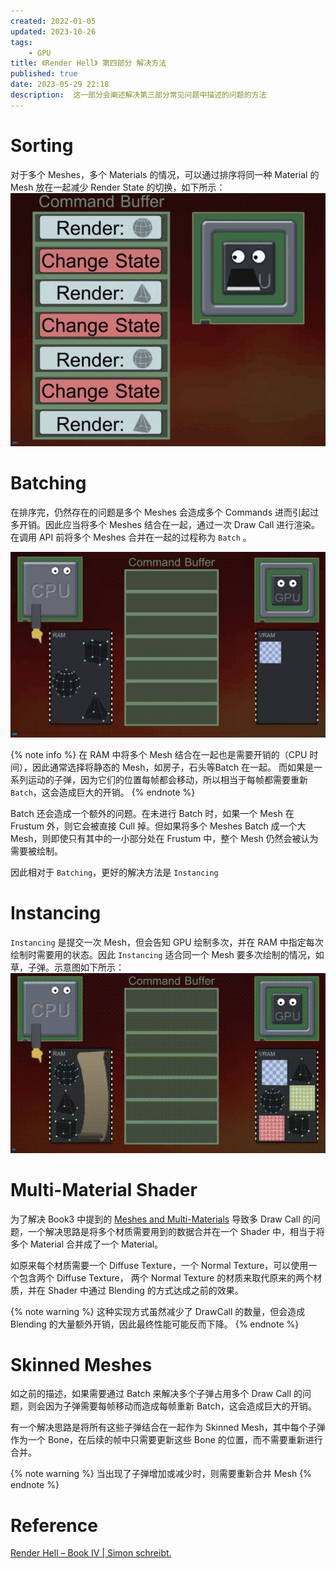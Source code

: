 ```yaml
---
created: 2022-01-05
updated: 2023-10-26
tags:
    - GPU
title: 《Render Hell》 第四部分 解决方法
published: true
date: 2023-05-29 22:18 
description:  这一部分会阐述解决第三部分常见问题中描述的问题的方法
---
```


# Sorting

对于多个 Meshes，多个 Materials 的情况，可以通过排序将同一种 Material 的 Mesh 放在一起减少 Render State 的切换，如下所示：
![重新排序以减少 State 切换](/book_4_solutions/optimisation_sorting_01.gif)

# Batching

在排序完，仍然存在的问题是多个 Meshes 会造成多个 Commands 进而引起过多开销。因此应当将多个 Meshes 结合在一起，通过一次 Draw Call 进行渲染。在调用 API 前将多个 Meshes 合并在一起的过程称为 `Batch` 。

![Batching](/book_4_solutions/optimisation_batching_02.gif)

{% note info %}
在 RAM 中将多个 Mesh 结合在一起也是需要开销的（CPU 时间），因此通常选择将静态的 Mesh，如房子，石头等Batch 在一起。 而如果是一系列运动的子弹，因为它们的位置每帧都会移动，所以相当于每帧都需要重新 `Batch`，这会造成巨大的开销。
{% endnote %}

Batch 还会造成一个额外的问题。在未进行 Batch 时，如果一个 Mesh 在 Frustum 外，则它会被直接 Cull 掉。但如果将多个 Meshes Batch 成一个大 Mesh，则即使只有其中的一小部分处在 Frustum 中，整个 Mesh 仍然会被认为需要被绘制。

因此相对于 `Batching`，更好的解决方法是 `Instancing`

# Instancing

`Instancing` 是提交一次 Mesh，但会告知 GPU 绘制多次，并在 RAM 中指定每次绘制时需要用的状态。因此 `Instancing` 适合同一个 Mesh 要多次绘制的情况，如草，子弹。示意图如下所示：
![Instancing](/book_4_solutions/20200129181033200.gif)

# Multi-Material Shader

为了解决 Book3 中提到的 [Meshes and Multi-Materials](/book_3_problems/#Meshes_and_Multi-Materials) 导致多 Draw Call 的问题，一个解决思路是将多个材质需要用到的数据合并在一个 Shader 中，相当于将多个 Material 合并成了一个 Material。

如原来每个材质需要一个 Diffuse Texture，一个 Normal Texture，可以使用一个包含两个 Diffuse Texture， 两个 Normal Texture 的材质来取代原来的两个材质，并在 Shader 中通过 Blending 的方式达成之前的效果。

{% note warning %}
这种实现方式虽然减少了 DrawCall 的数量，但会造成 Blending 的大量额外开销，因此最终性能可能反而下降。
{% endnote %}

# Skinned Meshes

如之前的描述，如果需要通过 Batch 来解决多个子弹占用多个 Draw Call 的问题，则会因为子弹需要每帧移动而造成每帧重新 Batch，这会造成巨大的开销。

有一个解决思路是将所有这些子弹结合在一起作为 Skinned Mesh，其中每个子弹作为一个 Bone，在后续的帧中只需要更新这些 Bone 的位置，而不需要重新进行合并。

{% note warning %}
当出现了子弹增加或减少时，则需要重新合并 Mesh
{% endnote %}

# Reference

[Render Hell – Book IV | Simon schreibt.](http://simonschreibt.de/gat/renderhell-book4/)

